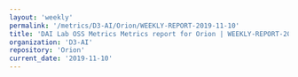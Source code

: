 ```yaml
---
layout: 'weekly'
permalink: '/metrics/D3-AI/Orion/WEEKLY-REPORT-2019-11-10'
title: 'DAI Lab OSS Metrics Metrics report for Orion | WEEKLY-REPORT-2019-11-10'
organization: 'D3-AI'
repository: 'Orion'
current_date: '2019-11-10'
---
```

